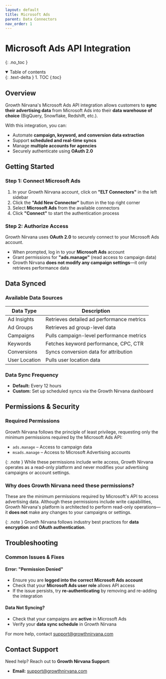 ```yaml
---
layout: default
title: Microsoft Ads
parent: Data Connectors
nav_order: 1
---
```


# Microsoft Ads API Integration
{: .no_toc }

<details open markdown="block">
  <summary>
    Table of contents
  </summary>
  {: .text-delta }
1. TOC
{:toc}
</details>

## Overview
Growth Nirvana's Microsoft Ads API integration allows customers to **sync their advertising data** from Microsoft Ads into their **data warehouse of choice** (BigQuery, Snowflake, Redshift, etc.).

With this integration, you can:
- Automate **campaign, keyword, and conversion data extraction**
- Support **scheduled and real-time syncs**
- Manage **multiple accounts for agencies**
- Securely authenticate using **OAuth 2.0**

## Getting Started

### Step 1: Connect Microsoft Ads
1. In your Growth Nirvana account, click on **"ELT Connectors"** in the left sidebar
2. Click the **"Add New Connector"** button in the top right corner
3. Select **Microsoft Ads** from the available connectors
4. Click **"Connect"** to start the authentication process

### Step 2: Authorize Access
Growth Nirvana uses **OAuth 2.0** to securely connect to your Microsoft Ads account.
- When prompted, log in to your **Microsoft Ads** account
- Grant permissions for **"ads.manage"** (read access to campaign data)
- Growth Nirvana **does not modify any campaign settings**—it only retrieves performance data

## Data Synced

### Available Data Sources

| Data Type | Description |
|-----------|-------------|
| Ad Insights | Retrieves detailed ad performance metrics |
| Ad Groups | Retrieves ad group-level data |
| Campaigns | Pulls campaign-level performance metrics |
| Keywords | Fetches keyword performance, CPC, CTR |
| Conversions | Syncs conversion data for attribution |
| User Location | Pulls user location data |

### Data Sync Frequency
- **Default:** Every 12 hours
- **Custom:** Set up scheduled syncs via the Growth Nirvana dashboard

## Permissions & Security

### Required Permissions

Growth Nirvana follows the principle of least privilege, requesting only the minimum permissions required by the Microsoft Ads API:

- `ads.manage` – Access to campaign data
- `msads.manage` – Access to Microsoft Advertising accounts

{: .note }
While these permissions include write access, Growth Nirvana operates as a read-only platform and never modifies your advertising campaigns or account settings.

### Why does Growth Nirvana need these permissions?
These are the minimum permissions required by Microsoft's API to access advertising data. Although these permissions include write capabilities, Growth Nirvana's platform is architected to perform read-only operations—it **does not** make any changes to your campaigns or settings.

{: .note }
Growth Nirvana follows industry best practices for **data encryption** and **OAuth authentication**.

## Troubleshooting

### Common Issues & Fixes

#### Error: "Permission Denied"
- Ensure you are **logged into the correct Microsoft Ads account**
- Check that your **Microsoft Ads user role** allows API access
- If the issue persists, try **re-authenticating** by removing and re-adding the integration

#### Data Not Syncing?
- Check that your campaigns are **active** in Microsoft Ads
- Verify your **data sync schedule** in Growth Nirvana

For more help, contact [support@growthnirvana.com](mailto:support@growthnirvana.com)

## Contact Support
Need help? Reach out to **Growth Nirvana Support**:
- **Email:** [support@growthnirvana.com](mailto:support@growthnirvana.com) 